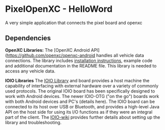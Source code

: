 PixelOpenXC - HelloWord
=====================

A very simple application that connects the pixel board and openxc

## Dependencies

**OpenXC Libraries:** The [OpenXC Android
API](https://github.com/openxc/openxc-android handles all vehicle data
connections. The library includes [installation
instructions](http://openxcplatform.com/android/api-guide.html), example code
and additional documentation in the README file. This library is needed to
access any vehicle data.

**IOIO Libraries** The [IOIO Library](https://github.com/sudipto13/ioio) and board provides a host machine the capability of interfacing with external hardware over a variety of commonly used protocols. The original IOIO board has been specifically designed to work with Android devices. The newer IOIO-OTG ("on the go") boards work with both Android devices and PC's (details here). The IOIO board can be connected to its host over USB or Bluetooth, and provides a high-level Java API on the host side for using its I/O functions as if they were an integral part of the client. The [IOIO-wiki](https://github.com/ytai/ioio/wiki) provides further details about setting up the library and troubleshooting.
